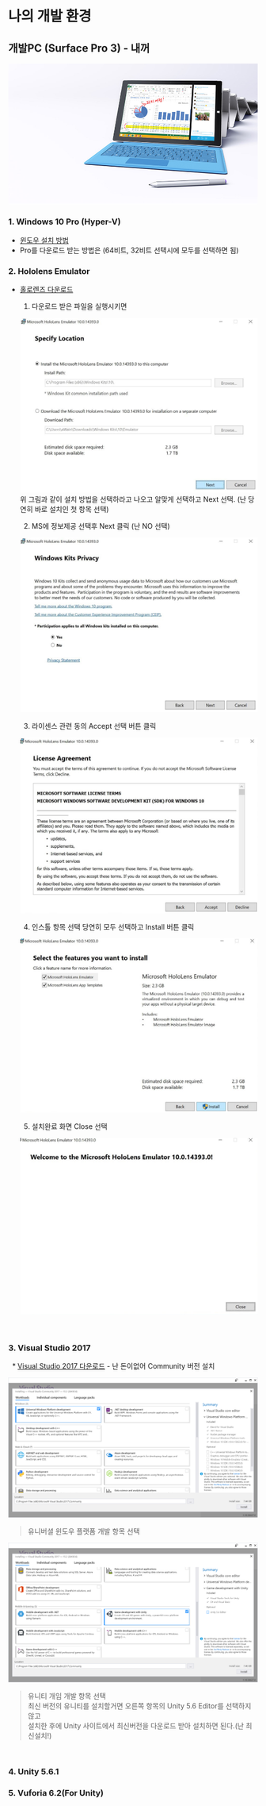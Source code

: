 # 나의 개발 환경  

## 개발PC (Surface Pro 3) - 내꺼
 ![My Surface Pro 3(from MS Site)](./images/SurfacePro3.jpg)
	
### 1. Windows 10 Pro (Hyper-V)
   * [윈도우 설치 방법](https://www.microsoft.com/ko-kr/software-download/windows10)
   * Pro를 다운로드 받는 방법은 (64비트, 32비트 선택시에 모두를 선택하면 됨)
  
### 2. Hololens Emulator
   * [홀로렌즈 다운로드](http://go.microsoft.com/fwlink/?LinkID=823018)

		1. 다운로드 받은 파일을 실행시키면
		  
		![hololensEmulator_install_01](./images/hololens_install_01.jpg)
		위 그림과 같이 설치 방법을 선택하라고 나오고 알맞게 선택하고 Next 선택. (난 당연히 바로 설치인 첫 항목 선택)
		  
		2. MS에 정보제공 선택후 Next 클릭 (난 NO 선택)
		  
		![hololensEmulator_install_02](./images/hololens_install_02.jpg)
		  
		3. 라이센스 관련 동의 Accept 선택 버튼 클릭
		  
		![hololensEmulator_install_03](./images/hololens_install_03.jpg)
		  
		4. 인스톨 항목 선택 당연히 모두 선택하고 Install 버튼 클릭
		  
		![hololensEmulator_install_04](./images/hololens_install_04.jpg)
		  
		5. 설치완료 화면 Close 선택
		  
		![hololensEmulator_install_05](./images/hololens_install_05.jpg)
		  
<br/>
	
	
### 3. Visual Studio 2017
   * [Visual Studio 2017 다운로드](https://developer.microsoft.com/ko-kr/windows/downloads) - 난 돈이없어 Community 버전 설치

![vs2017 image 1](./images/vs2017_01.png)
> 유니버셜 윈도우 플랫폼 개발 항목 선택

![vs2017 image 2](./images/vs2017_02.png)
> 유니티 개임 개발 항목 선택  
  최신 버전의 유니티를 설치할거면 오른쪽 항목의 Unity 5.6 Editor를 선택하지 않고  
  설치한 후에 Unity 사이트에서 최신버전을 다운로드 받아 설치하면 된다.(난 최신설치!)
<br/>


### 4. Unity 5.6.1

### 5. Vuforia 6.2(For Unity)
  
  

